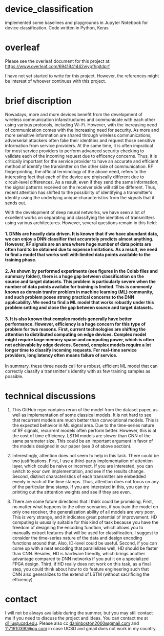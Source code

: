 # device_classification
implemented some baselines and playgrounds in Jupyter Notebook for device classification. Code written in Python, Keras

# overleaf
Please see the overleaf document for this project at: https://www.overleaf.com/6941841442wypfhpjtdprf

I have not yet started to write for this project. However, the references might be interest of whoever continues with this project.

# brief discription

Nowadays, more and more devices benefit from the development of wireless communication infanstructures and communicate with each other using various protocols, including Wi-Fi. 
However, with the increasing need of communication comes with the increasing need for security. As more and more sensitive information are shared through wireless communications, adverserial attackers often fake their identities and request those sensitive information from service providers.
At the same time, it is often impratical for most service providers to perform advanced security checking to validate each of the incoming request due to efficency concerns. Thus, it is critically important for the service provider to have an accurate and efficient method of identify the transimtter on the other side of communication.
RF fingerprinting, the official terminology of the above need, refers to the interesting fact that each of the device are phyiscally different due to circuit-level differences. As a result, even if they send the same information, the signal patterns received on the receiver side will still be different.
Thus, recent attention has shifted to the possibility of identifying a transmitter's identity using the underlying unique characteristics from the signals that it sends out. 

With the development of deep neural networks, we have seen a lot of excellent works on separating and classifying the identities of transmitters using various architectures. However, several questions remain in this field:
#### 1. DNNs are heavily data driven. It is known that if we have abundant data, we can enjoy a DNN classifier that accurately predicts almost anything. However, RF signals are an area where huge number of data points are often hard to be obtained due to expense limitations. As a result, we need to find a model that works well with limited data points available to the training phase.
#### 2. As shown by performed experiments (see figures in the Colab files and summary folder), there is a huge gap between classification on the source and target datasets. This problem is particularly severe when the number of data points availabe for training is limited. This is commonly known as domain tranfer problem in machine learning (ML) community, and such problem poses strong practical concerns to the DNN applicability. We need to find a ML model that works robustly under this problem setting and close the gap between source and target datasets.
#### 3. It is also known that complex models generally have better performance. However, efficiency is a huge concern for this type of problem for two reasons. First, current technologies are shifting the attention to distributed computing on edge devices. Complex model might require large memory space and computing power, which is often not achievable by edge devices. Second, complex models require a lot longer time to classify incoming requests. For real-time service providers, long latency often means failure of service.

In summary, these three needs call for a robust, efficient ML model that can correctly classify a transmitter's identity with as few training samples as possible.

#  technical discussions
1. This GitHub repo contains rerun of the model from the dataset paper, as well as implementation of some classical models. It is not hard to see that recurrent models are much better than convolutional models. This is the expected behavior in ML signal area. Due to the time-series nature of RF signals, recurrent models often perform better. However, this is at the cost of time efficiency. LSTM models are slower than CNN of the same parameter size. This could be an important argument in favor of the models designed in our paper (see 3 of above section).

2. Interestingly, attention does not seem to help in this task. There could be two justifications. First, I use a third-party implementation of attention layer, which could be naive or incorrect. If you are interested, you can switch to your own implementation, and see if the results change. Second, distinct characteristics of each transmitter are embedded evenly in each of the time stamps. Thus, attention does not focus on any of the particular time stamp. If you are interested in this, you can try printing out the atttention weights and see if they are even.

3. There are some future directions that I think could be promising.
First, no matter what happens to the other scenarios, if you train the model on only one receiver, the generalization ability of all models are very poor. This is very strange, and it indicates great potential of improvement. HD computing is ususally suitable for this kind of task because you have the freedom of designing the encoding function, which allows you to manually extract features that will be used for classification. I suggest to consider the time-series nature of the data and design encoding functions around that. Also, ID-level could be useful.
Second, if you can come up with a neat encoding that parallelizes well, HD should be faster than CNN. Besides, HD is hardware friendly, which brings another advantage compared to DNN networks if you put it on a specialized FPGA design.
Third, if HD really does not work on this task, as a final step, you could think about how to do feature engineering such that CNN also generalizes to the extend of LSTM (without sacrificing the effciency)

# contact
I will not be always available during the summer, but you may still contact me if you need to discuss the project and ideas. You can contact me at d1liu@ucsd.edu. Please also cc daninboston2000@gmail.com and 1171910390@qq.com in case UCSD and gmail does not work in my country.
